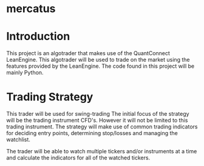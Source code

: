 # mercatus

# Introduction
This project is an algotrader that makes use of the QuantConnect LeanEngine. This algotrader will be used to trade on the market using the features provided by the LeanEngine. The code found in this project will be mainly Python.

# Trading Strategy
This trader will be used for swing-trading The initial focus of the strategy will be the trading instrument CFD's. However it will not be limited to this trading instrument. The strategy will make use of common trading indicators for deciding entry points, determining stop/losses and managing the watchlist.

The trader will be able to watch multiple tickers and/or instruments at a time and calculate the indicators for all of the watched tickers. 